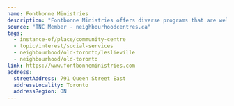 ```yaml
---
name: Fontbonne Ministries
description: "Fontbonne Ministries offers diverse programs that are welcoming and inclusive. The charity was founded in 2000 by the Sisters of St. Joseph of Toronto, a community of women who, through their compassionate presence, respond to various needs."
source: "TNC Member - neighbourhoodcentres.ca"
tags:
  - instance-of/place/community-centre
  - topic/interest/social-services
  - neighbourhood/old-toronto/leslieville
  - neighbourhood/old-toronto
link: https://www.fontbonneministries.com
address:
  streetAddress: 791 Queen Street East
  addressLocality: Toronto
  addressRegion: ON
---
```

